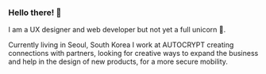 ### Hello there! 👋
I am a UX designer and web developer but not yet a full unicorn 🦄.

Currently living in Seoul, South Korea I work at AUTOCRYPT creating connections with partners, looking for creative ways to expand the business and help in the design of new products, for a more secure mobility.


<!--
**martintotev/martintotev** is a ✨ _special_ ✨ repository because its `README.md` (this file) appears on your GitHub profile.

- 🔭 I’m currently working on ...
- 🌱 I’m currently learning ...
- 👯 I’m looking to collaborate on ...
- 🤔 I’m looking for help with ...
- 💬 Ask me about ...
- 📫 How to reach me: ...
- 😄 Pronouns: ...
- ⚡ Fun fact: ...
-->
